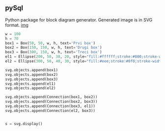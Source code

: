 ## pySql 


Python package for block diagram generator. Generated image is in SVG format. 
[img](test.svg)

```python
w = 100
h = 70
box1 = Box(50, 50, w, h, text='Prvi box')
box2 = Box(150, 150, w, h, text='Drugi box')
box3 = Box(300, 150, w, h, text='Treci box')
el1 = Ellipse(200, 50, 30, 20, style="fill:#ffffff;stroke:#000;stroke-width:2px;fill-opacity:0.5")
el2 = Ellipse(300, 50, 40, 30, style="fill:#eee;stroke:#0f0;stroke-width:1px;fill-opacity:0.9")

svg.objects.append(box1)
svg.objects.append(box2)
svg.objects.append(box3)
svg.objects.append(el1)
svg.objects.append(el2)

svg.objects.append(Connection(box1, box2))
svg.objects.append(Connection(box2, box3))
svg.objects.append(Connection(box3, el1))
svg.objects.append(Connection(el2, box3))


s = svg.display()
```
